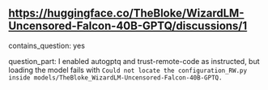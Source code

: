 ## https://huggingface.co/TheBloke/WizardLM-Uncensored-Falcon-40B-GPTQ/discussions/1

contains_question: yes

question_part: I enabled autogptq and trust-remote-code as instructed, but loading the model fails with `Could not locate the configuration_RW.py inside models/TheBloke_WizardLM-Uncensored-Falcon-40B-GPTQ.`